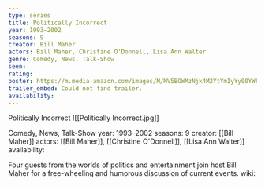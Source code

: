 ```yaml
---
type: series
title: Politically Incorrect
year: 1993–2002
seasons: 9
creator: Bill Maher
actors: Bill Maher, Christine O'Donnell, Lisa Ann Walter
genre: Comedy, News, Talk-Show
seen:
rating: 
poster: https://m.media-amazon.com/images/M/MV5BOWMzNjk4M2YtYmIyYy00YWFkLTg5ODAtZTI5ZGFmMTE5NTM2XkEyXkFqcGdeQXVyMTUyNjc3NDQ4._V1_SX300.jpg
trailer_embed: Could not find trailer.
availability:
---
```

Politically Incorrect
![[Politically Incorrect.jpg]]

Comedy, News, Talk-Show
year: 1993–2002
seasons: 9
creator: [[Bill Maher]]
actors: [[Bill Maher]], [[Christine O'Donnell]], [[Lisa Ann Walter]]
availability:

Four guests from the worlds of politics and entertainment join host Bill Maher for a free-wheeling and humorous discussion of current events.
wiki: 


